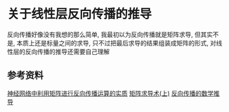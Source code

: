 # 关于线性层反向传播的推导
反向传播好像没有我想的那么简单, 我最初以为反向传播就是矩阵求导, 但其实不是, 本质上还是标量之间的求导, 只不过把最后求导的结果组装成矩阵的形式, 对线性层的反向传播的推导还需要自己理解


## 参考资料
[神经网络中利用矩阵进行反向传播运算的实质](https://zhuanlan.zhihu.com/p/25496760)
[矩阵求导术(上)](https://zhuanlan.zhihu.com/p/24709748)
[反向传播的数学推导](https://zhuanlan.zhihu.com/p/562350328)


